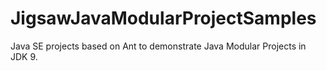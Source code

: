 # JigsawJavaModularProjectSamples
Java SE projects based on Ant to demonstrate Java Modular Projects in JDK 9.

